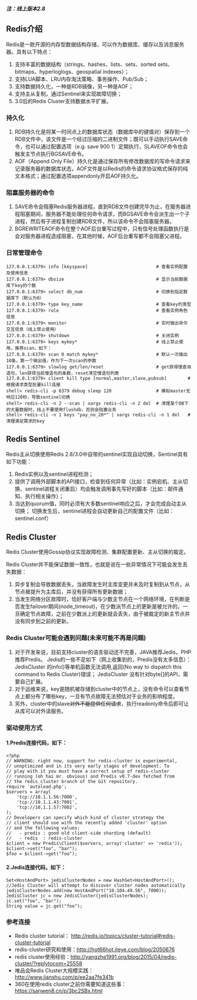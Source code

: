 ***注：线上版本2.8*** 

## Redis介绍

Redis是一款开源的内存型数据结构存储，可以作为数据库、缓存以及消息服务器。具有以下特点：

1. 支持丰富的数据结构（strings、hashes、lists、sets、sorted sets、bitmaps、hyperloglogs、geospatial indexes）；
2. 支持LUA脚本、LRU内存淘汰策略、事务操作、Pub/Sub；
3. 支持数据持久化，一种是RDB镜像，另一种是AOF；
4. 支持主从复制，通过Sentinel来实现故障切换；
5. 3.0后的Redis Cluster支持数据水平扩展。

### 持久化
1. RDB持久化是将某一时间点上的数据库状态（数据库中的键值对）保存到一个RDB文件中，该文件是一个经过压缩的二进制文件；既可以手动执行SAVE命令，也可以通过配置选项（e.g: save 900 1）定期执行，SLAVEOF命令也会触发主节点执行BGSAVE命令。
2. AOF（Append Only File）持久化是通过保存所有修改数据库的写命令请求来记录服务器的数据库状态，AOF文件是以Redis的命令请求协议格式保存的纯文本格式；通过配置选项appendonly开启AOF持久化。

### 阻塞服务器的命令
1. SAVE命令会阻塞Redis服务器进程，直到RDB文件创建完毕为止，在服务器进程阻塞期间，服务器不能处理任何命令请求，而BGSAVE命令会派生出一个子进程，然后有子进程复制创建RDB文件，所以该命令不会阻塞服务器。
2. BGREWRITEAOF命令在整个AOF后台重写过程中，只有信号处理函数执行是会对服务器进程造成阻塞，在其他时候，AOF后台重写都不会阻塞父进程。

### 日常管理命令
```
127.0.0.1:6379> info [keyspace]                          # 查看实例配置及使用信息
127.0.0.1:6379> dbsize                                   # 显示当前数据库下key的个数
127.0.0.1:6379> select db_num                            # 切换到指定数据库下（默认为0）
127.0.0.1:6379> type key_name                            # 查看key的类型
127.0.0.1:6379> role                                     # 查看实例角色信息
127.0.0.1:6379> monitor                                  # 实时输出命令交互信息（线上禁止使用）
127.0.0.1:6379> shutdown                                 # 关闭实例
127.0.0.1:6379> keys mykey*                              # 线上禁止使用，推荐scan，如下：
127.0.0.1:6379> scan 0 match mykey*                      # 默认一次输出10条，第一个输出值，作为下一次scan的参数
127.0.0.1:6379> slowlog get/len/reset                    # get获得慢查询语句，len获得当前慢语句的条数，reset清空慢语句列表
127.0.0.1:6379> client kill type [normal,master,slave,pubsub]        # 根据请求类型批量kill连接
shell> redis-cli -p 6379 debug sleep 120                 # 模拟master无响应120秒，导致sentinel切换
shell> redis-cli -n 2 --scan | xargs redis-cli -n 2 del  # 清理某个DB下的大量数据时，线上不要使用flushdb，否则会阻塞业务
shell> redis-cli -n 1 keys "pay_no_20*" | xargs redis-cli -n 1 del   # 清理满足需求的key
```

## Redis Sentinel

Redis主从切换使用Redis 2.8/3.0中自带的sentinel实现自动切换，Sentinel具有如下功能：

1. Redis实例以及sentinel进程检测；
2. 提供了调用外部脚本的API接口，检查到任何异常（比如：实例宕机、主从切换、sentinel进程关闭重启）均会触发调用事先写好的脚本（比如：邮件通知、执行相关操作）；
3. 当达到quorum值，同时必须有大多数sentinel响应之后，才会完成自动主从切换；
切换发生后，sentinel进程会自动更新自己的配置文件（比如：sentinel.conf）

## Redis Cluster

Redis Cluster使用Gossip协议实现故障检测、集群配置更新、主从切换的裁定。  

Redis Cluster并不能保证数据一致性，也就是说在一些异常情况下可能会发生丢失数据：
1. 异步复制会导致数据丢失，当故障发生时主库变更并未及时复制到从节点，从节点被提升为主库后，并没有获得所有更新数据； 
2. 当发生网络分区故障时，恰好客户端与少数主节点在一个网络环境，在判断是否发生failover期间(node_timeout)，在少数派节点上的更新是被允许的，一旦确定节点故障，之前在少数派上的更新就会丢失，由于被裁定的新主节点并没有同步到之前的更新。   


### Redis Cluster可能会遇到问题(未来可能不再是问题)

1. 对于开发来说，目前支持cluster的语言驱动还不完善，JAVA推荐Jedis，PHP推荐Predis。
Jedis的一些不足如下（网上收集到的，Predis没有太多信息）：
JedisCluster 的info()等单机函数无法调用,返回(No way to dispatch this command to Redis Cluster)错误；
JedisCluster 没有针对byte[]的API，需要自己扩展。
2. 对于运维来说，key是随机被存储到cluster中的节点上，没有命令可以查看节点上都分布了哪些key，一旦有节点故障无法预估对于业务的影响程度。
3. 另外，cluster中的slave<del>对外不能提供任何请求</del>，执行readonly命令后即可让从库可以对外读服务。

### 驱动使用方式

#### 1.Predis连接代码，如下：
```
<?php  
// WARNING: right now, support for redis-cluster is experimental,
// unoptimized and in its very early stages of development. To
// play with it you must have a correct setup of redis-cluster
// running (oh hai mr. obvious) and Predis v0.7-dev fetched from
// the redis_cluster branch of the Git repository.
require 'autoload.php';
$servers = array(
    'tcp://10.1.1.56:7000',
    'tcp://10.1.1.43:7001',
    'tcp://10.1.1.57:7002',
);
// Developers can specify which kind of cluster strategy the
// client should use with the recently added 'cluster' option
// and the following values:
//   - predis : good old client-side sharding (default)
//   - redis  : redis-cluster
$client = new Predis\Client($servers, array('cluster' => 'redis'));
$client->set("foo", "bar");
$foo = $client->get("foo");
```

#### 2.Jedis连接代码，如下：
```
Set<HostAndPort> jedisClusterNodes = new HashSet<HostAndPort>();
//Jedis Cluster will attempt to discover cluster nodes automatically
jedisClusterNodes.add(new HostAndPort("10.104.49.56", 7000));
JedisCluster jc = new JedisCluster(jedisClusterNodes);
jc.set("foo", "bar");
String value = jc.get("foo");
```

### 参考连接

* Redis cluster tutorial： <http://redis.io/topics/cluster-tutorial#redis-cluster-tutorial>
* redis-cluster研究和使用：<http://hot66hot.iteye.com/blog/2050676>
* redis cluster使用经验：<http://yangzhe1991.org/blog/2015/04/redis-cluster/?replytocom=25558>
* 唯品会Redis Cluster大规模实践：<http://www.jianshu.com/p/ee2aa7fe341b>
* 360在使用redis cluster之前你需要知道这些事：<https://sanwen8.cn/p/3bc2SBx.html>
